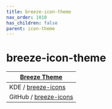 ```yaml
---
title: breeze-icon-theme
nav_order: 1010
has_children: false
parent: icon-theme
---
```



# breeze-icon-theme

| [Breeze Theme](https://samwhelp.github.io/note-about-theme/read/desktop-theme/themes/breeze-theme.html) |
| --- |
| KDE / [breeze-icons](https://invent.kde.org/frameworks/breeze-icons) |
| GitHub / [breeze-icons](https://github.com/KDE/breeze-icons) |
